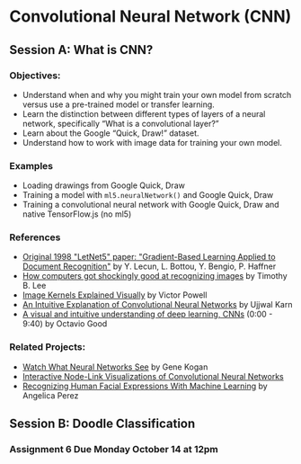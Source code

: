 # Convolutional Neural Network (CNN)

## Session A: What is CNN?

### Objectives:
* Understand when and why you might train your own model from scratch versus use a pre-trained model or transfer learning.
* Learn the distinction between different types of layers of a neural network, specifically “What is a convolutional layer?”
* Learn about the Google “Quick, Draw!” dataset.
* Understand how to work with image data for training your own model.

### Examples
* Loading drawings from Google Quick, Draw
* Training a model with `ml5.neuralNetwork()` and Google Quick, Draw
* Training a convolutional neural network with Google Quick, Draw and native TensorFlow.js (no ml5)

### References
* [Original 1998 "LetNet5" paper: "Gradient-Based Learning Applied to Document Recognition"](http://yann.lecun.com/exdb/publis/pdf/lecun-01a.pdf) by Y. Lecun, L. Bottou, Y. Bengio, P. Haffner
* [How computers got shockingly good at recognizing images](https://arstechnica.com/science/2018/12/how-computers-got-shockingly-good-at-recognizing-images/) by Timothy B. Lee
* [Image Kernels Explained Visually](http://setosa.io/ev/image-kernels/) by Victor Powell
* [An Intuitive Explanation of Convolutional Neural Networks](https://ujjwalkarn.me/2016/08/11/intuitive-explanation-convnets/) by Ujjwal Karn
* [A visual and intuitive understanding of deep learning, CNNs](https://www.youtube.com/watch?v=Oqm9vsf_hvU) (0:00 - 9:40) by Octavio Good

### Related Projects:
* [Watch What Neural Networks See](https://experiments.withgoogle.com/what-neural-nets-see) by Gene Kogan
* [Interactive Node-Link Visualizations of Convolutional Neural Networks](http://scs.ryerson.ca/~aharley/vis/)
* [Recognizing Human Facial Expressions With Machine Learning](https://thoughtworksarts.io/blog/recognizing-facial-expressions-machine-learning/) by Angelica Perez

## Session B: Doodle Classification

### Assignment 6 Due Monday October 14 at 12pm
